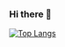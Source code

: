 ### Hi there 👋

[![Top Langs](https://github-readme-stats.vercel.app/api/top-langs/?username=ssharkov03&layout=compact)](https://github.com/anuraghazra/github-readme-stats)


<!--
**ssharkov03/ssharkov03** is a ✨ _special_ ✨ repository because its `README.md` (this file) appears on your GitHub profile.

Here are some ideas to get you started:

- 🔭 I’m currently working on ...
- 🌱 I’m currently learning ...
- 👯 I’m looking to collaborate on ...
- 🤔 I’m looking for help with ...
- 💬 Ask me about ...
- 📫 How to reach me: ...
- 😄 Pronouns: ...
- ⚡ Fun fact: ...
-->

